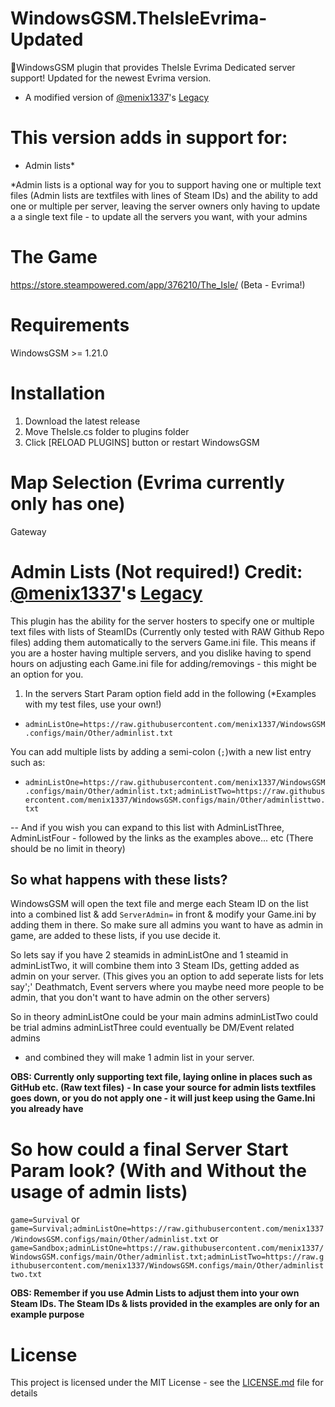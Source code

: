 # WindowsGSM.TheIsleEvrima-Updated

🧩WindowsGSM plugin that provides TheIsle Evrima Dedicated server support! Updated for the newest Evrima version.

- A modified version of [@menix1337](https://www.github.com/menix1337)'s [Legacy](https://github.com/menix1337/WindowsGSM.TheIsleLegacy) 

# This version adds in support for:

- Admin lists\*

\*Admin lists is a optional way for you to support having one or multiple text files (Admin lists are textfiles with lines of Steam IDs) and the ability to add one or multiple per server, leaving the server owners only having to update a a single text file - to update all the servers you want, with your admins

# The Game

https://store.steampowered.com/app/376210/The_Isle/ (Beta - Evrima!)

# Requirements

WindowsGSM >= 1.21.0

# Installation

1. Download the latest release
2. Move TheIsle.cs folder to plugins folder
3. Click [RELOAD PLUGINS] button or restart WindowsGSM

# Map Selection (Evrima currently only has one)

Gateway

# Admin Lists (Not required!)   Credit: [@menix1337](https://www.github.com/menix1337)'s [Legacy](https://github.com/menix1337/WindowsGSM.TheIsleLegacy)

This plugin has the ability for the server hosters to specify one or multiple text files with lists of SteamIDs (Currently only tested with RAW Github Repo files) adding them automatically to the servers Game.ini file.
This means if you are a hoster having multiple servers, and you dislike having to spend hours on adjusting each Game.ini file for adding/removings - this might be an option for you.

1. In the servers Start Param option field add in the following (\*Examples with my test files, use your own!)

- `adminListOne=https://raw.githubusercontent.com/menix1337/WindowsGSM.configs/main/Other/adminlist.txt`

You can add multiple lists by adding a semi-colon (`;`)with a new list entry such as:

- `adminListOne=https://raw.githubusercontent.com/menix1337/WindowsGSM.configs/main/Other/adminlist.txt;adminListTwo=https://raw.githubusercontent.com/menix1337/WindowsGSM.configs/main/Other/adminlisttwo.txt`

-- And if you wish you can expand to this list with AdminListThree, AdminListFour - followed by the links as the examples above... etc (There should be no limit in theory)

## So what happens with these lists?

WindowsGSM will open the text file and merge each Steam ID on the list into a combined list & add `ServerAdmin=` in front & modify your Game.ini by adding them in there.
So make sure all admins you want to have as admin in game, are added to these lists, if you use decide it.

So lets say if you have 2 steamids in adminListOne and 1 steamid in adminListTwo, it will combine them into 3 Steam IDs, getting added as admin on your server.
(This gives you an option to add seperate lists for lets say';' Deathmatch, Event servers where you maybe need more people to be admin, that you don't want to have admin on the other servers)

So in theory adminListOne could be your main admins
adminListTwo could be trial admins
adminListThree could eventually be DM/Event related admins

- and combined they will make 1 admin list in your server.

**OBS: Currently only supporting text file, laying online in places such as GitHub etc. (Raw text files)**
**- In case your source for admin lists textfiles goes down, or you do not apply one - it will just keep using the Game.Ini you already have**

# So how could a final Server Start Param look? (With and Without the usage of admin lists)

`game=Survival` or
`game=Survival;adminListOne=https://raw.githubusercontent.com/menix1337/WindowsGSM.configs/main/Other/adminlist.txt` or
`game=Sandbox;adminListOne=https://raw.githubusercontent.com/menix1337/WindowsGSM.configs/main/Other/adminlist.txt;adminListTwo=https://raw.githubusercontent.com/menix1337/WindowsGSM.configs/main/Other/adminlisttwo.txt`

**OBS: Remember if you use Admin Lists to adjust them into your own Steam IDs. The Steam IDs & lists provided in the examples are only for an example purpose**

# License

This project is licensed under the MIT License - see the <a href="https://github.com/menix1337/WindowsGSM.TheIsleLegacy/blob/main/LICENSE">LICENSE.md</a> file for details
